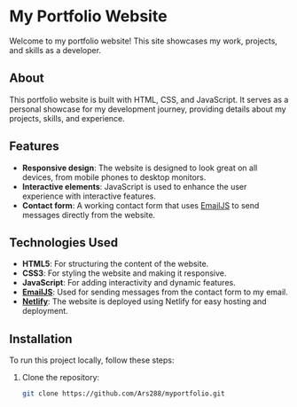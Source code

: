 # My Portfolio Website

Welcome to my portfolio website! This site showcases my work, projects, and skills as a developer.

## About

This portfolio website is built with HTML, CSS, and JavaScript. It serves as a personal showcase for my development journey, providing details about my projects, skills, and experience.

## Features

- **Responsive design**: The website is designed to look great on all devices, from mobile phones to desktop monitors.
- **Interactive elements**: JavaScript is used to enhance the user experience with interactive features.
- **Contact form**: A working contact form that uses [EmailJS](w) to send messages directly from the website.

## Technologies Used

- **HTML5**: For structuring the content of the website.
- **CSS3**: For styling the website and making it responsive.
- **JavaScript**: For adding interactivity and dynamic features.
- **[EmailJS](w)**: Used for sending messages from the contact form to my email.
- **[Netlify](w)**: The website is deployed using Netlify for easy hosting and deployment.

## Installation

To run this project locally, follow these steps:

1. Clone the repository:

   ```bash
   git clone https://github.com/Ars288/myportfolio.git
